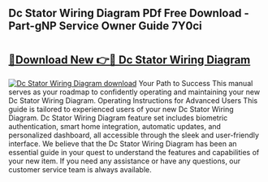 ## Dc Stator Wiring Diagram PDf Free Download - Part-gNP Service Owner Guide 7Y0ci

# <h2><a href="http://dfo547.blite.top/?on=Dc+Stator+Wiring+Diagram">🔗Download New 👉🔴 Dc Stator Wiring Diagram</a></h2>

[![Dc Stator Wiring Diagram download](https://i.imgur.com/lujVjoI.png)](http://dfo547.blite.top/?on=Dc+Stator+Wiring+Diagram)
Your Path to Success This manual serves as your roadmap to confidently operating and maintaining your new Dc Stator Wiring Diagram. Operating Instructions for Advanced Users This guide is tailored to experienced users of your new Dc Stator Wiring Diagram. Dc Stator Wiring Diagram feature set includes biometric authentication, smart home integration, automatic updates, and personalized dashboard, all accessible through the sleek and user-friendly interface. We believe that the Dc Stator Wiring Diagram has been an essential guide in your quest to understand the features and capabilities of your new item. If you need any assistance or have any questions, our customer service team is always available.
